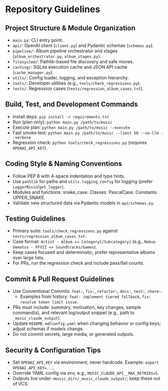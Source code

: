 # Repository Guidelines

## Project Structure & Module Organization
- `main.py`: CLI entry point.
- `api/`: OpenAI client (`client.py`) and Pydantic schemas (`schemas.py`).
- `pipeline/`: Album pipeline orchestrator and stages (`album_orchestrator.py`, `album_stages.py`).
- `filesystem/`: Pathlib-based file discovery and safe moves.
- `caching/`: SQLite execution cache and JSON API cache (`cache_manager.py`).
- `utils/`: Config loader, logging, and exception hierarchy.
- `tools/`: Developer utilities (e.g., `tools/check_regressions.py`).
- `tests/`: Regression cases (`tests/regression_album_cases.txt`).

## Build, Test, and Development Commands
- Install deps: `pip install -r requirements.txt`
- Run (plan only): `python main.py /path/to/music`
- Execute plan: `python main.py /path/to/music --execute`
- Fast smoke test: `python main.py /path/to/music --limit 50 --no-llm --verbose`
- Regression check: `python tools/check_regressions.py` (requires `OPENAI_API_KEY`).

## Coding Style & Naming Conventions
- Follow PEP 8 with 4-space indentation and type hints.
- Use `pathlib` for paths and `utils.logging_config` for logging (prefer `LoggerMixin`/`get_logger`).
- Modules and functions: snake_case. Classes: PascalCase. Constants: UPPER_SNAKE.
- Validate new structured data via Pydantic models in `api/schemas.py`.

## Testing Guidelines
- Primary suite: `tools/check_regressions.py` against `tests/regression_album_cases.txt`.
- Case format: `Artist - Album => Category[/Subcategory]` (e.g., `Nobuo Uematsu - FFVII => Soundtracks/Games`).
- Keep cases focused and deterministic; prefer representative albums over large lists.
- For PRs, run the regression check and include pass/fail counts.

## Commit & Pull Request Guidelines
- Use Conventional Commits: `feat:`, `fix:`, `refactor:`, `docs:`, `test:`, `chore:`.
  - Examples from history: `feat: implement tiered fallback`, `fix: resolve token limit issue`.
- PRs must include: summary, motivation, key changes, sample command(s), and relevant log/output snippet (e.g., path to `_music_claude_output`).
- Update `README.md`/`config.yaml` when changing behavior or config keys; adjust schemas if models change.
- Do not commit secrets, large media, or generated outputs.

## Security & Configuration Tips
- Set `OPENAI_API_KEY` via environment; never hardcode. Example: `export OPENAI_API_KEY=...`.
- Override YAML config via env, e.g., `MUSIC_CLAUDE_API__MAX_RETRIES=5`.
- Outputs live under `<music_dir>/_music_claude_output/`; keep these out of VCS.
